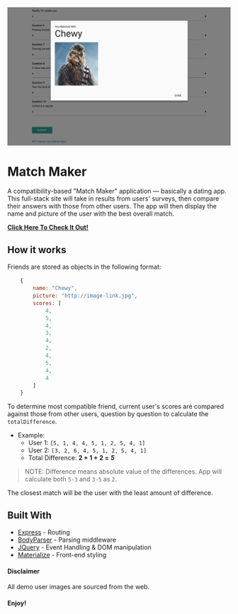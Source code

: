 <div align="center">
    <a href="https://stark-beach-28782.herokuapp.com/">
        <img src="https://github.com/milesbowles/Match-Maker/blob/master/screenshots/screenshot.png" alt="Screenshot" width="800"/>
    </a>
</div>

# Match Maker

A compatibility-based "Match Maker" application — basically a dating app. This full-stack site will take in results from users' surveys, then compare their answers with those from other users. The app will then display the name and picture of the user with the best overall match. 

[**Click Here To Check It Out!**](https://stark-beach-28782.herokuapp.com/)

## How it works

Friends are stored as objects in the following format:

```js
    {
        name: "Chewy",
        picture: "http://image-link.jpg",
        scores: [
            4,
            5,
            4,
            3,
            4,
            2,
            4,
            5,
            4,
            4
        ]
    }
```

To determine most compatible friend, current user's scores are compared against those from other users, question by question to calculate the `totalDifference`.

* Example: 
    * User 1: `[5, 1, 4, 4, 5, 1, 2, 5, 4, 1]`
    * User 2: `[3, 2, 6, 4, 5, 1, 2, 5, 4, 1]`
    * Total Difference: **2 + 1 + 2 =** **_5_**

> NOTE: Difference means absolute value of the differences. App will calculate both `5-3` and `3-5` as `2`.

The closest match will be the user with the least amount of difference.

## Built With

* [Express](https://expressjs.com/) - Routing
* [BodyParser](https://github.com/expressjs/body-parser) - Parsing middleware
* [JQuery](https://jquery.com/) - Event Handling & DOM manipulation
* [Materialize](http://materializecss.com/) - Front-end styling

#### Disclaimer

All demo user images are sourced from the web.


#### Enjoy!